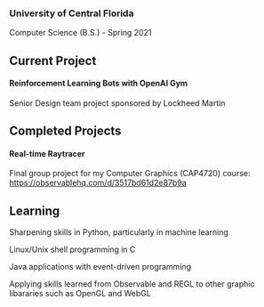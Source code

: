 ### University of Central Florida
Computer Science (B.S.) - Spring 2021

## Current Project
#### Reinforcement Learning Bots with OpenAI Gym
Senior Design team project sponsored by Lockheed Martin

## Completed Projects
#### Real-time Raytracer
Final group project for my Computer Graphics (CAP4720) course: https://observablehq.com/d/3517bd61d2e87b9a

## Learning
Sharpening skills in Python, particularly in machine learning

Linux/Unix shell programming in C

Java applications with event-driven programming

Applying skills learned from Observable and REGL to other graphic libararies such as OpenGL and WebGL

<!--
**alanperrow/alanperrow** is a ✨ _special_ ✨ repository because its `README.md` (this file) appears on your GitHub profile.

Here are some ideas to get you started:

- 🔭 I’m currently working on ...
- 🌱 I’m currently learning ...
- 👯 I’m looking to collaborate on ...
- 🤔 I’m looking for help with ...
- 💬 Ask me about ...
- 📫 How to reach me: ...
- 😄 Pronouns: ...
- ⚡ Fun fact: ...
-->
